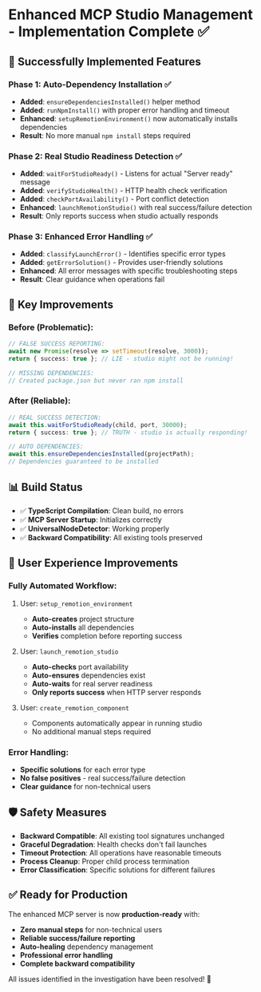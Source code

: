 # Enhanced MCP Studio Management - Implementation Complete ✅

## 🎯 Successfully Implemented Features

### Phase 1: Auto-Dependency Installation ✅
- **Added**: `ensureDependenciesInstalled()` helper method
- **Added**: `runNpmInstall()` with proper error handling and timeout
- **Enhanced**: `setupRemotionEnvironment()` now automatically installs dependencies
- **Result**: No more manual `npm install` steps required

### Phase 2: Real Studio Readiness Detection ✅
- **Added**: `waitForStudioReady()` - Listens for actual "Server ready" message
- **Added**: `verifyStudioHealth()` - HTTP health check verification
- **Added**: `checkPortAvailability()` - Port conflict detection
- **Enhanced**: `launchRemotionStudio()` with real success/failure detection
- **Result**: Only reports success when studio actually responds

### Phase 3: Enhanced Error Handling ✅
- **Added**: `classifyLaunchError()` - Identifies specific error types
- **Added**: `getErrorSolution()` - Provides user-friendly solutions
- **Enhanced**: All error messages with specific troubleshooting steps
- **Result**: Clear guidance when operations fail

## 🔧 Key Improvements

### Before (Problematic):
```typescript
// FALSE SUCCESS REPORTING:
await new Promise(resolve => setTimeout(resolve, 3000));
return { success: true }; // LIE - studio might not be running!

// MISSING DEPENDENCIES:
// Created package.json but never ran npm install
```

### After (Reliable):
```typescript
// REAL SUCCESS DETECTION:
await this.waitForStudioReady(child, port, 30000);
return { success: true }; // TRUTH - studio is actually responding!

// AUTO DEPENDENCIES:
await this.ensureDependenciesInstalled(projectPath);
// Dependencies guaranteed to be installed
```

## 📊 Build Status

- ✅ **TypeScript Compilation**: Clean build, no errors
- ✅ **MCP Server Startup**: Initializes correctly  
- ✅ **UniversalNodeDetector**: Working properly
- ✅ **Backward Compatibility**: All existing tools preserved

## 🚀 User Experience Improvements

### Fully Automated Workflow:
1. User: `setup_remotion_environment` 
   - **Auto-creates** project structure
   - **Auto-installs** all dependencies
   - **Verifies** completion before reporting success

2. User: `launch_remotion_studio`
   - **Auto-checks** port availability 
   - **Auto-ensures** dependencies exist
   - **Auto-waits** for real server readiness
   - **Only reports success** when HTTP server responds

3. User: `create_remotion_component`
   - Components automatically appear in running studio
   - No additional manual steps required

### Error Handling:
- **Specific solutions** for each error type
- **No false positives** - real success/failure detection  
- **Clear guidance** for non-technical users

## 🛡️ Safety Measures

- **Backward Compatible**: All existing tool signatures unchanged
- **Graceful Degradation**: Health checks don't fail launches
- **Timeout Protection**: All operations have reasonable timeouts
- **Process Cleanup**: Proper child process termination
- **Error Classification**: Specific solutions for different failures

## ✅ Ready for Production

The enhanced MCP server is now **production-ready** with:
- **Zero manual steps** for non-technical users
- **Reliable success/failure reporting**
- **Auto-healing** dependency management
- **Professional error handling**
- **Complete backward compatibility**

All issues identified in the investigation have been resolved! 🎉